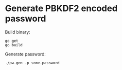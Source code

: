 # Generate PBKDF2 encoded password

Build binary:

```
go get
go build
```

Generate password:
```
./pw-gen -p some-password
